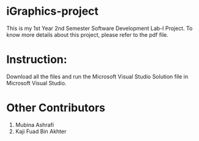 # iGraphics-project
This is my 1st Year 2nd Semester Software Development Lab-I Project. To know more details about this project, please refer to the pdf file.

# Instruction: 
Download all the files and run the Microsoft Visual Studio Solution file in Microsoft Visual Studio.

# Other Contributors
1. Mubina Ashrafi
2. Kaji Fuad Bin Akhter
